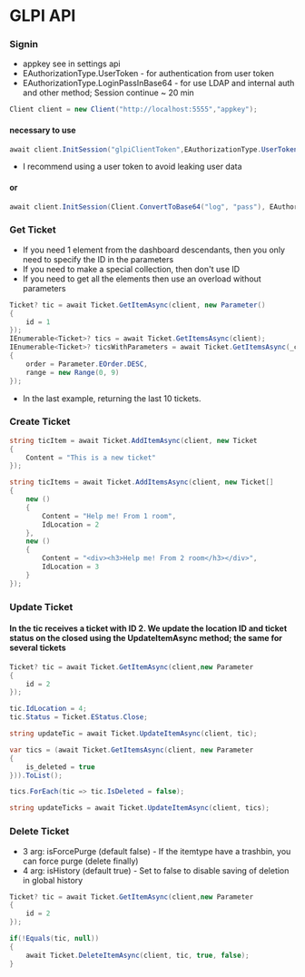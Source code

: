 # GLPI API
### Signin
- appkey see in settings api
- EAuthorizationType.UserToken - for authentication from user token
- EAuthorizationType.LoginPassInBase64 - for use LDAP and internal auth and other method; Session continue ~ 20 min
```csharp
Client client = new Client("http://localhost:5555","appkey");
```
#### necessary to use
```csharp
await client.InitSession("glpiClientToken",EAuthorizationType.UserToken,true);
```
- I recommend using a user token to avoid leaking user data
#### or
```csharp
await client.InitSession(Client.ConvertToBase64("log", "pass"), EAuthorizationType.LoginPassInBase64, true);
```

### Get Ticket
- If you need 1 element from the dashboard descendants, then you only need to specify the ID in the parameters
- If you need to make a special collection, then don't use ID
- If you need to get all the elements then use an overload without parameters
```csharp
Ticket? tic = await Ticket.GetItemAsync(client, new Parameter()
{
    id = 1
});
IEnumerable<Ticket>? tics = await Ticket.GetItemsAsync(client);
IEnumerable<Ticket>? ticsWithParameters = await Ticket.GetItemsAsync(_client, new Parameter
{
    order = Parameter.EOrder.DESC,
    range = new Range(0, 9)
});
```
- In the last example, returning the last 10 tickets.
### Create Ticket
```csharp
string ticItem = await Ticket.AddItemAsync(client, new Ticket
{
    Content = "This is a new ticket"
});

string ticItems = await Ticket.AddItemsAsync(client, new Ticket[]
{
    new ()
    {
        Content = "Help me! From 1 room",
        IdLocation = 2
    },
    new ()
    {
        Content = "<div><h3>Help me! From 2 room</h3></div>",
        IdLocation = 3
    }
});
```

### Update Ticket
#### In the tic receives a ticket with ID 2. We update the location ID and ticket status on the closed using the UpdateItemAsync method; the same for several tickets
```csharp
Ticket? tic = await Ticket.GetItemAsync(client,new Parameter
{
    id = 2
});

tic.IdLocation = 4;
tic.Status = Ticket.EStatus.Close;

string updateTic = await Ticket.UpdateItemAsync(client, tic);

var tics = (await Ticket.GetItemsAsync(client, new Parameter
{
    is_deleted = true
})).ToList();

tics.ForEach(tic => tic.IsDeleted = false);

string updateTicks = await Ticket.UpdateItemAsync(client, tics);
```

### Delete Ticket
- 3 arg: isForcePurge (default false) - If the itemtype have a trashbin, you can force purge (delete finally)
- 4 arg: isHistory (default true) - Set to false to disable saving of deletion in global history
```csharp
Ticket? tic = await Ticket.GetItemAsync(client,new Parameter
{
    id = 2
});

if(!Equals(tic, null))
{
    await Ticket.DeleteItemAsync(client, tic, true, false);
}
```
